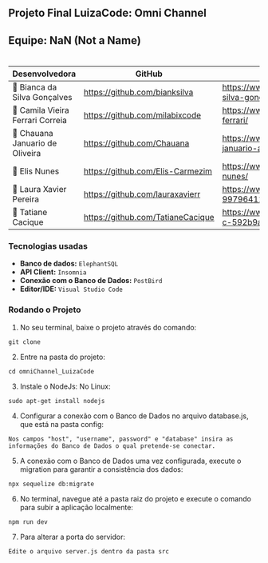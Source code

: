 ## **Projeto Final LuizaCode: Omni Channel**

## Equipe: NaN (Not a Name)

#  
|     Desenvolvedora      |    GitHub     |   LinkedIn   |
|-------------------------|---------------|--------------|
|👤 Bianca da Silva Gonçalves|https://github.com/bianksilva|https://www.linkedin.com/in/bianca-silva-goncalves/|
|👤 Camila Vieira Ferrari Correia|https://github.com/milabixcode|https://www.linkedin.com/in/camila-ferrari/|
|👤 Chauana Januario de Oliveira|https://github.com/Chauana|https://www.linkedin.com/in/chauana-januario-a00052156/|
|👤 Elis Nunes|https://github.com/Elis-Carmezim|https://www.linkedin.com/in/elis-nunes/|
|👤 Laura Xavier Pereira|https://github.com/lauraxavierr|https://www.linkedin.com/in/laura-x-997964117/|
|👤 Tatiane  Cacique|https://github.com/TatianeCacique|https://www.linkedin.com/in/tatiane-c-592b9a10b/|

### Tecnologias usadas

* **Banco de dados:** `ElephantSQL`
* **API Client:** `Insomnia`
* **Conexão com o Banco de Dados:** `PostBird`
* **Editor/IDE:** `Visual Studio Code`

### Rodando o Projeto

1. No seu terminal, baixe o projeto através do comando:
```
git clone
```

2. Entre na pasta do projeto: 
```
cd omniChannel_LuizaCode
```

3. Instale o NodeJs:
No Linux:
```
sudo apt-get install nodejs
```

4. Configurar a conexão com o Banco de Dados
no arquivo database.js, que está na pasta config:
```
Nos campos "host", "username", password" e "database" insira as informações do Banco de Dados o qual pretende-se conectar.
```

5. A conexão com o Banco de Dados uma vez configurada, execute o migration para garantir a consistência dos dados:
```
npx sequelize db:migrate 
```
6. No terminal, navegue até a pasta raiz do projeto e execute o comando para subir a aplicação localmente:
```
npm run dev
```

7. Para alterar a porta do servidor:
```
Edite o arquivo server.js dentro da pasta src
```

